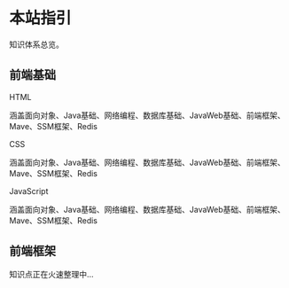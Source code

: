 # 本站指引

知识体系总览。

## 前端基础

<div class="custom-block tip">
  <p class="custom-block-title">HTML</p>
  <p>涵盖面向对象、Java基础、网络编程、数据库基础、JavaWeb基础、前端框架、Mave、SSM框架、Redis</p>
</div>
<div class="custom-block tip">
  <p class="custom-block-title">CSS</p>
  <p>涵盖面向对象、Java基础、网络编程、数据库基础、JavaWeb基础、前端框架、Mave、SSM框架、Redis</p>
</div>
<div class="custom-block tip">
  <p class="custom-block-title">JavaScript</p>
  <p>涵盖面向对象、Java基础、网络编程、数据库基础、JavaWeb基础、前端框架、Mave、SSM框架、Redis</p>
</div>

## 前端框架

知识点正在火速整理中…

